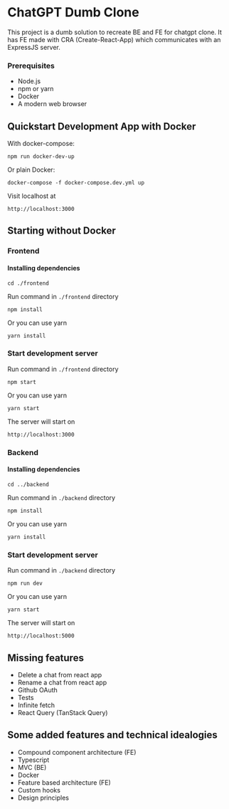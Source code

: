 # ChatGPT Dumb Clone

This project is a dumb solution to recreate BE and FE for chatgpt clone. It has FE made with CRA (Create-React-App) which communicates with an ExpressJS server.

### Prerequisites

- Node.js
- npm or yarn
- Docker
- A modern web browser

## Quickstart Development App with Docker

With docker-compose:

```
npm run docker-dev-up
```

Or plain Docker:

```
docker-compose -f docker-compose.dev.yml up
```

Visit localhost at

```
http://localhost:3000
```

## Starting without Docker

### Frontend

#### Installing dependencies

```
cd ./frontend
```

Run command in `./frontend` directory

```
npm install
```

Or you can use yarn

```
yarn install
```

### Start development server

Run command in `./frontend` directory

```
npm start
```

Or you can use yarn

```
yarn start
```

The server will start on

```
http://localhost:3000
```

### Backend

#### Installing dependencies

```
cd ../backend
```

Run command in `./backend` directory

```
npm install
```

Or you can use yarn

```
yarn install
```

### Start development server

Run command in `./backend` directory

```
npm run dev
```

Or you can use yarn

```
yarn start
```

The server will start on

```
http://localhost:5000
```

## Missing features

- Delete a chat from react app
- Rename a chat from react app
- Github OAuth
- Tests
- Infinite fetch
- React Query (TanStack Query)

## Some added features and technical idealogies

- Compound component architecture (FE)
- Typescript
- MVC (BE)
- Docker
- Feature based architecture (FE)
- Custom hooks
- Design principles

